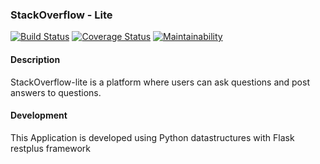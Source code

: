 ### StackOverflow - Lite
[![Build Status](https://travis-ci.org/Nduhiu17/StackOverflow-lite-v1.svg?branch=challenge-two)](https://travis-ci.org/Nduhiu17/StackOverflow-lite-v1)
[![Coverage Status](https://coveralls.io/repos/github/Nduhiu17/StackOverflow-lite-v1/badge.svg?branch=ch-continues-integration-160247968)](https://coveralls.io/github/Nduhiu17/StackOverflow-lite-v1?branch=ch-continues-integration-160247968)
[![Maintainability](https://api.codeclimate.com/v1/badges/f1dae9885bc88e9accb7/maintainability)](https://codeclimate.com/github/Nduhiu17/StackOverflow-lite-v1/maintainability)

#### Description
StackOverflow-lite is a platform where users can ask questions and post answers to questions.

#### Development
This Application is developed using Python datastructures with Flask restplus framework 
